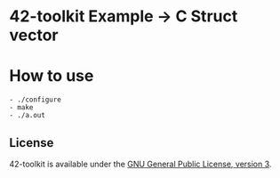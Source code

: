 42-toolkit	Example -> C Struct vector
==========

# How to use

	- ./configure
    - make
    - ./a.out

## License

42-toolkit is available under the [GNU General Public License, version 3](LICENSE).
